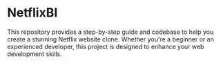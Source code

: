 # NetflixBI
This repository provides a step-by-step guide and codebase to help you create a stunning Netflix website clone. Whether you're a beginner or an experienced developer, this project is designed to enhance your web development skills.
